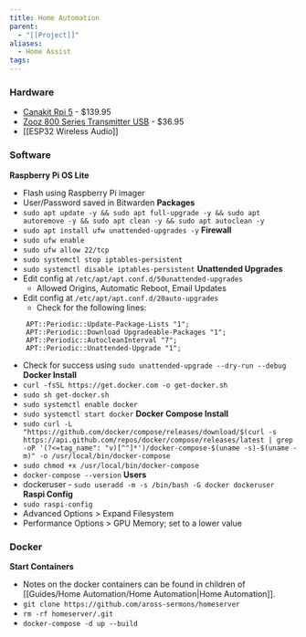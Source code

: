 ```yaml
---
title: Home Automation
parent:
  - "[[Project]]"
aliases:
  - Home Assist
tags:
---
```

### Hardware
- [Canakit Rpi 5](https://www.canakit.com/canakit-raspberry-pi-5-starter-kit-turbine-black.html) - $139.95
- [Zooz 800 Series Transmitter USB](https://www.amazon.com/Z-Wave-ZST39-Assistant-HomeSeer-Software/dp/B0BW171KP3/ref=asc_df_B0BW171KP3?tag=bngsmtphsnus-20&linkCode=df0&hvadid=80814247623884&hvnetw=s&hvqmt=e&hvbmt=be&hvdev=c&hvlocint=&hvlocphy=&hvtargid=pla-4584413759267712&th=1) - $36.95
- [[ESP32 Wireless Audio]]
### Software
**Raspberry Pi OS Lite**
- Flash using Raspberry Pi imager
- User/Password saved in Bitwarden
**Packages**
- `sudo apt update -y && sudo apt full-upgrade -y && sudo apt autoremove -y && sudo apt clean -y && sudo apt autoclean -y`
- `sudo apt install ufw unattended-upgrades -y`
**Firewall**
- `sudo ufw enable`
- `sudo ufw allow 22/tcp`
- `sudo systemctl stop iptables-persistent`
- `sudo systemctl disable iptables-persistent`
**Unattended Upgrades**
- Edit config at `/etc/apt/apt.conf.d/50unattended-upgrades`
	- Allowed Origins, Automatic Reboot, Email Updates
- Edit config at `/etc/apt/apt.conf.d/20auto-upgrades`
	- Check for the following lines:
```
	APT::Periodic::Update-Package-Lists "1";
	APT::Periodic::Download Upgradeable-Packages "1";
	APT::Periodic::AutocleanInterval "7";
	APT::Periodic::Unattended-Upgrade "1";
```
- Check for success using `sudo unattended-upgrade --dry-run --debug`
**Docker Install**
- `curl -fsSL https://get.docker.com -o get-docker.sh`
- `sudo sh get-docker.sh`
- `sudo systemctl enable docker`
- `sudo systemctl start docker`
**Docker Compose Install**
- `sudo curl -L "https://github.com/docker/compose/releases/download/$(curl -s https://api.github.com/repos/docker/compose/releases/latest | grep -oP '(?<=tag_name": "v)[^"]*')/docker-compose-$(uname -s)-$(uname -m)" -o /usr/local/bin/docker-compose`
- `sudo chmod +x /usr/local/bin/docker-compose`
- `docker-compose --version`
**Users**
- dockeruser - `sudo useradd -m -s /bin/bash -G docker dockeruser`
**Raspi Config**
- `sudo raspi-config`
- Advanced Options > Expand Filesystem
- Performance Options > GPU Memory; set to a lower value
### Docker
**Start Containers**
- Notes on the docker containers can be found in children of [[Guides/Home Automation/Home Automation|Home Automation]].
- `git clone https://github.com/aross-sermons/homeserver`
- `rm -rf homeserver/.git`
- `docker-compose -d up --build`